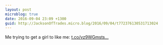 ```yaml
---
layout: post
microblog: true
date: 2016-09-04 23:09 +1300
guid: http://JacksonOfTrades.micro.blog/2016/09/04/t772376130531713024.html
---
```

Me trying to get a girl to like me: [t.co/vz9WGmsts...](https://t.co/vz9WGmstsu)
